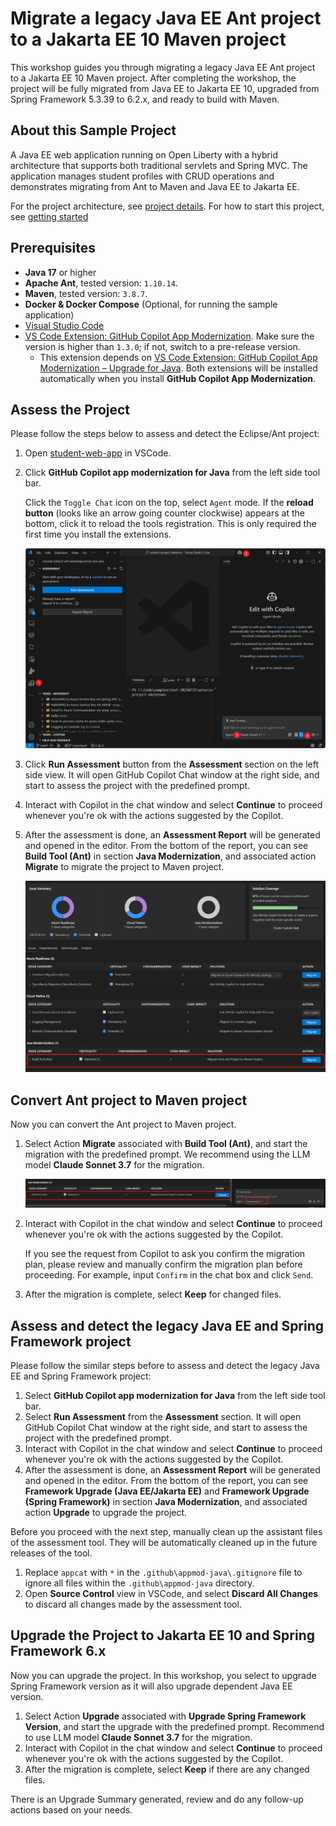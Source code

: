 # Migrate a legacy Java EE Ant project to a Jakarta EE 10 Maven project

This workshop guides you through migrating a legacy Java EE Ant project to a Jakarta EE 10 Maven project. After completing the workshop, the project will be fully migrated from Java EE to Jakarta EE 10, upgraded from Spring Framework 5.3.39 to 6.2.x, and ready to build with Maven.

## About this Sample Project

A Java EE web application running on Open Liberty with a hybrid architecture that supports both traditional servlets and Spring MVC. The application manages student profiles with CRUD operations and demonstrates migrating from Ant to Maven and Java EE to Jakarta EE. 

For the project architecture, see [project details](doc/architecture.md).
For how to start this project, see [getting started](doc/getting-started.md)

## Prerequisites

- **Java 17** or higher
- **Apache Ant**, tested version: `1.10.14`.
- **Maven**, tested version: `3.8.7`.
- **Docker & Docker Compose** (Optional, for running the sample application)
- [Visual Studio Code](https://code.visualstudio.com/download)
- [VS Code Extension: GitHub Copilot App Modernization](https://marketplace.visualstudio.com/items?itemName=vscjava.migrate-java-to-azure). Make sure the version is higher than `1.3.0`; if not, switch to a pre-release version.
  - This extension depends on [VS Code Extension: GitHub Copilot App Modernization – Upgrade for Java](https://marketplace.visualstudio.com/items?itemName=vscjava.vscode-java-upgrade). Both extensions will be installed automatically when you install **GitHub Copilot App Modernization**.

## Assess the Project

Please follow the steps below to assess and detect the Eclipse/Ant project:

1. Open [student-web-app](jakarta-ee/student-web-app) in VSCode.

1. Click **GitHub Copilot app modernization for Java** from the left side tool bar.

    Click the `Toggle Chat` icon on the top, select `Agent` mode. If the **reload button** (looks like an arrow going counter clockwise) appears at the bottom, click it to reload the tools registration. This is only required the first time you install the extensions.

    ![assessment-start](assets/assessment-start.png)

1. Click **Run Assessment** button from the **Assessment** section on the left side view. It will open GitHub Copilot Chat window at the right side, and start to assess the project with the predefined prompt. 

1. Interact with Copilot in the chat window and select **Continue** to proceed whenever you're ok with the actions suggested by the Copilot.

1. After the assessment is done, an **Assessment Report** will be generated and opened in the editor. From the bottom of the report, you can see **Build Tool (Ant)** in section **Java Modernization**, and associated action **Migrate** to migrate the project to Maven project.

    ![assessment-ant-to-maven-solution](assets/assessment-ant-to-maven-solution.png)

## Convert Ant project to Maven project

Now you can convert the Ant project to Maven project.

1. Select Action **Migrate** associated with **Build Tool (Ant)**, and start the migration with the predefined prompt. We recommend using the LLM model **Claude Sonnet 3.7** for the migration.

    ![convert-ant-to-maven](assets/convert-ant-to-maven.png)

1. Interact with Copilot in the chat window and select **Continue** to proceed whenever you're ok with the actions suggested by the Copilot.

    If you see the request from Copilot to ask you confirm the migration plan, please review and manually confirm the migration plan before proceeding. For example, input `Confirm` in the chat box and click `Send`.

1. After the migration is complete, select **Keep** for changed files.

## Assess and detect the legacy Java EE and Spring Framework project

Please follow the similar steps before to assess and detect the legacy Java EE and Spring Framework project:

1. Select **GitHub Copilot app modernization for Java** from the left side tool bar.
1. Select **Run Assessment** from the **Assessment** section. It will open GitHub Copilot Chat window at the right side, and start to assess the project with the predefined prompt. 
1. Interact with Copilot in the chat window and select **Continue** to proceed whenever you're ok with the actions suggested by the Copilot.
1. After the assessment is done, an **Assessment Report** will be generated and opened in the editor. From the bottom of the report, you can see **Framework Upgrade (Java EE/Jakarta EE)** and **Framework Upgrade (Spring Framework)** in section **Java Modernization**, and associated action **Upgrade** to upgrade the project.

Before you proceed with the next step, manually clean up the assistant files of the assessment tool. They will be automatically cleaned up in the future releases of the tool.

1. Replace `appcat` with `*` in the `.github\appmod-java\.gitignore` file to ignore all files within the `.github\appmod-java` directory.
1. Open **Source Control** view in VSCode, and select **Discard All Changes** to discard all changes made by the assessment tool.

## Upgrade the Project to Jakarta EE 10 and Spring Framework 6.x

Now you can upgrade the project. In this workshop, you select to upgrade Spring Framework version as it will also upgrade dependent Java EE version.

1. Select Action **Upgrade** associated with **Upgrade Spring Framework Version**, and start the upgrade with the predefined prompt. Recommend to use LLM model **Claude Sonnet 3.7** for the migration.
1. Interact with Copilot in the chat window and select **Continue** to proceed whenever you're ok with the actions suggested by the Copilot.
1. After the migration is complete, select **Keep** if there are any changed files.

There is an Upgrade Summary generated, review and do any follow-up actions based on your needs.


